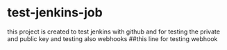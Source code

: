 # test-jenkins-job
this project is created to test jenkins with github 
and for testing the private and public key 
and testing also webhooks 
##this line for testing webhook
